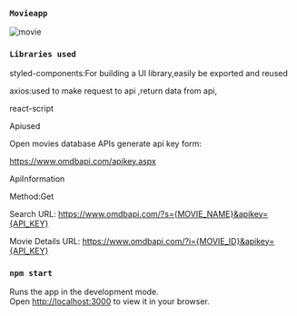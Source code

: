 ### `Movieapp`

![movie](https://user-images.githubusercontent.com/120906462/233286262-8110699d-54c7-438f-8c0a-f81ee06569bd.png)

### `Libraries used`

styled-components:For building a UI library,easily be exported and reused

axios:used to make request to api ,return data from api,

react-script

Apiused

Open movies database APIs generate api key form:

https://www.omdbapi.com/apikey.aspx

ApiInformation

Method:Get

Search URL: https://www.omdbapi.com/?s={MOVIE_NAME}&apikey={API_KEY}

Movie Details URL: https://www.omdbapi.com/?i={MOVIE_ID}&apikey={API_KEY}


### `npm start`

Runs the app in the development mode.\
Open [http://localhost:3000](http://localhost:3000) to view it in your browser.



